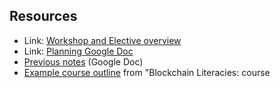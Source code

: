 ## Resources
- Link: [Workshop and Elective overview](https://docs.google.com/document/d/1LrV9qFWpQA9qfHQSZN08RIWaoATnFg-eGSU9PeXGrvA/edit)
- Link: [Planning Google Doc](https://docs.google.com/document/d/1hQhwKALt0JmvWlIpCZJrkzaLbpIfRKYn9r4mDmYr59A/edit)
- [Previous notes](https://docs.google.com/document/d/11w5HLon4hBfD6v_HUh7EtGXaeBPwrnVxY-uMvx7TnuY/edit) (Google Doc)
- [Example course outline](https://docs.google.com/document/d/1GfvOB5I7Q5KuCdlR3qohIEjJrM12_WEgfD5SmIUVrUA/edit) from "Blockchain Literacies: course
